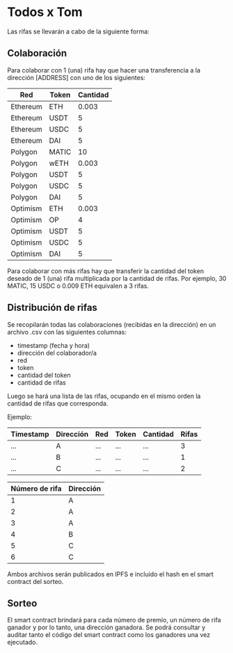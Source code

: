 # Todos x Tom

Las rifas se llevarán a cabo de la siguiente forma:

## Colaboración

Para colaborar con 1 (una) rifa hay que hacer una transferencia a la dirección [ADDRESS] con uno de los siguientes:

| Red      | Token | Cantidad |
| -------- | ----- | -------- |
| Ethereum | ETH   | 0.003    |
| Ethereum | USDT  | 5        |
| Ethereum | USDC  | 5        |
| Ethereum | DAI   | 5        |
| Polygon  | MATIC | 10       |
| Polygon  | wETH  | 0.003    |
| Polygon  | USDT  | 5        |
| Polygon  | USDC  | 5        |
| Polygon  | DAI   | 5        |
| Optimism | ETH   | 0.003    |
| Optimism | OP    | 4        |
| Optimism | USDT  | 5        |
| Optimism | USDC  | 5        |
| Optimism | DAI   | 5        |

Para colaborar con más rifas hay que transferir la cantidad del token deseado de 1 (una) rifa multiplicada por la cantidad de rifas. Por ejemplo, 30 MATIC, 15 USDC o 0.009 ETH equivalen a 3 rifas.

## Distribución de rifas

Se recopilarán todas las colaboraciones (recibidas en la dirección) en un archivo .csv con las siguientes columnas:

-   timestamp (fecha y hora)
-   dirección del colaborador/a
-   red
-   token
-   cantidad del token
-   cantidad de rifas

Luego se hará una lista de las rifas, ocupando en el mismo orden la cantidad de rifas que corresponda.

Ejemplo:

| Timestamp | Dirección | Red | Token | Cantidad | Rifas |
| --------- | --------- | --- | ----- | -------- | ----- |
| ...       | A         | ... | ...   | ...      | 3     |
| ...       | B         | ... | ...   | ...      | 1     |
| ...       | C         | ... | ...   | ...      | 2     |

| Número de rifa | Dirección |
| -------------- | --------- |
| 1              | A         |
| 2              | A         |
| 3              | A         |
| 4              | B         |
| 5              | C         |
| 6              | C         |

Ambos archivos serán publicados en IPFS e incluido el hash en el smart contract del sorteo.

## Sorteo

El smart contract brindará para cada número de premio, un número de rifa ganador y por lo tanto, una dirección ganadora. Se podrá consultar y auditar tanto el código del smart contract como los ganadores una vez ejecutado.
